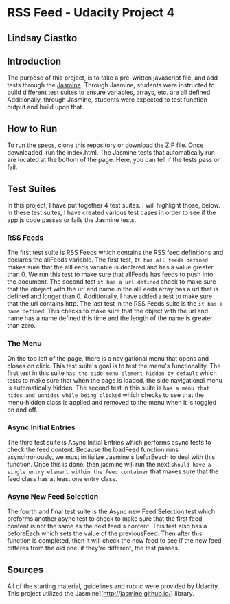 # RSS Feed - Udacity Project 4
Lindsay Ciastko
---

## Introduction
The purpose of this project, is to take a pre-written javascript file, and add tests through the [Jasmine](http://jasmine.github.io/). Through Jasmine, students were instructed to build different test suites to ensure variables, arrays, etc. are all defined. Additionally, through Jasmine, students were expected to test function output and build upon that. 

## How to Run
To run the specs, clone this repository or download the ZIP file. Once downloaded, run the index.html. The Jasmine tests that automatically run are located at the bottom of the page. Here, you can tell if the tests pass or fail.

## Test Suites
In this project, I have put together 4 test suites. I will highlight those, below. In these test suites, I have created various test cases in order to see if the app.js code passes or fails the Jasmine tests. 

### RSS Feeds
The first test suite is RSS Feeds which contains the RSS feed definitions and declares the allFeeds variable. The first test, `It has all feeds defined` makes sure that the allFeeds variable is declared and has a value greater than 0. We run this test to make sure that allFeeds has feeds to push into the document. The second test `it has a url defined` check to make sure that the obeject with the url and name in the allFeeds array has a url that is defined and longer than 0. Additionally, I have added a test to make sure that the url contains http. The last test in the RSS Feeds suite is the `it has a name defined`. This checks to make sure that the object with the url and name has a name defined this time and the length of the name is greater than zero. 

### The Menu 
On the top left of the page, there is a navigational menu that opens and closes on click. This test suite's goal is to test the menu's functionality.  The first test in this suite `has the side menu element hidden by default` which tests to make sure that when the page is loaded, the side navigational menu is automatically hidden. The second test in this suite is `has a menu that hides and unhides while being clicked` which checks to see that the menu-hidden class is applied and removed to the menu when it is toggled on and off. 

### Async Initial Entries
The third test suite is Async Initial Entries which performs async tests to check the feed content. Because the loadFeed function runs asynchronously, we must initialize Jasmine's beforEeach to deal with this function. Once this is done, then jasmine will run the next `should have a single entry element within the feed container` that makes sure that the feed class has at least one entry class. 

### Async New Feed Selection 
The fourth and final test suite is the Async new Feed Selection test which preforms another async test to check to make sure that the first feed content is not the same as the next feed's content. This test also has a beforeEach which sets the value of the previousFeed. Then after this function is completed, then it will check the new feed to see if the new feed differes from the old one. if they're different, the test passes. 

## Sources
All of the starting material, guidelines and rubric were provided by Udacity. This project utilized the Jasmine](http://jasmine.github.io/) library. 
